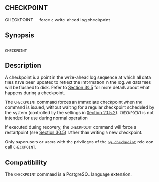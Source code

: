 ## CHECKPOINT

CHECKPOINT — force a write-ahead log checkpoint

## Synopsis

```

CHECKPOINT
```

## Description

A checkpoint is a point in the write-ahead log sequence at which all data files have been updated to reflect the information in the log. All data files will be flushed to disk. Refer to [Section 30.5](wal-configuration.html "30.5. WAL Configuration") for more details about what happens during a checkpoint.

The `CHECKPOINT` command forces an immediate checkpoint when the command is issued, without waiting for a regular checkpoint scheduled by the system (controlled by the settings in [Section 20.5.2](runtime-config-wal.html#RUNTIME-CONFIG-WAL-CHECKPOINTS "20.5.2. Checkpoints")). `CHECKPOINT` is not intended for use during normal operation.

If executed during recovery, the `CHECKPOINT` command will force a restartpoint (see [Section 30.5](wal-configuration.html "30.5. WAL Configuration")) rather than writing a new checkpoint.

Only superusers or users with the privileges of the [`pg_checkpoint`](predefined-roles.html#PREDEFINED-ROLES-TABLE "Table 22.1. Predefined Roles") role can call `CHECKPOINT`.

## Compatibility

The `CHECKPOINT` command is a PostgreSQL language extension.